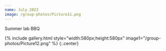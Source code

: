 ```yaml
---
name: July 2023
image: /group-photos/Picture11.png
---
```


Summer lab BBQ
 
{% include gallery.html style="width:580px;height:580px" image1="/group-photos/Picture12.png" %} {:.center}
